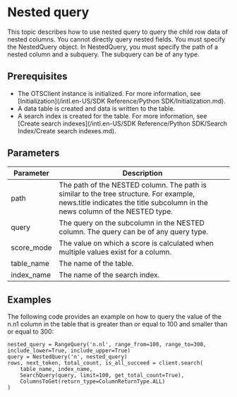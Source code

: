 # Nested query

This topic describes how to use nested query to query the child row data of nested columns. You cannot directly query nested fields. You must specify the NestedQuery object. In NestedQuery, you must specify the path of a nested column and a subquery. The subquery can be of any type.

## Prerequisites

-   The OTSClient instance is initialized. For more information, see [Initialization](/intl.en-US/SDK Reference/Python SDK/Initialization.md).
-   A data table is created and data is written to the table.
-   A search index is created for the table. For more information, see [Create search indexes](/intl.en-US/SDK Reference/Python SDK/Search Index/Create search indexes.md).

## Parameters

|Parameter|Description|
|---------|-----------|
|path|The path of the NESTED column. The path is similar to the tree structure. For example, news.title indicates the title subcolumn in the news column of the NESTED type.|
|query|The query on the subcolumn in the NESTED column. The query can be of any query type.|
|score\_mode|The value on which a score is calculated when multiple values exist for a column.|
|table\_name|The name of the table.|
|index\_name|The name of the search index.|

## Examples

The following code provides an example on how to query the value of the n.n1 column in the table that is greater than or equal to 100 and smaller than or equal to 300:

```
nested_query = RangeQuery('n.nl', range_from=100, range_to=300, include_lower=True, include_upper=True)
query = NestedQuery('n', nested_query)
rows, next_token, total_count, is_all_succeed = client.search(
    table_name, index_name, 
    SearchQuery(query, limit=100, get_total_count=True), 
    ColumnsToGet(return_type=ColumnReturnType.ALL)
)
```

